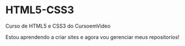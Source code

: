 # HTML5-CSS3
 Curso de HTML5 e CSS3 do CursoemVideo

Estou aprendendo a criar sites e agora vou gerenciar meus repositorios!

<a href=https://pietro-html5-css3.github.io/HTML5-CSS3/Aulas/Capitulo.04>
